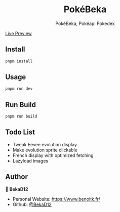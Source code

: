 <h1 align="center">PokéBeka</h1>

<p align="center">
  PokéBeka, Pokéapi Pokedex
</p>

[Live Preview](https://aniairing.fr/)

## Install

```sh
pnpm install
```

## Usage

```sh
pnpm run dev
```

## Run Build

```sh
pnpm run build
```

## Todo List
- Tweak Eevee evolution display
- Make evolution sprite clickable
- French display with optimized fetching
- Lazyload images

## Author

👤 **BekaD12**

- Personal Website: https://www.benoitk.fr/
- Github: [@BekaD12](https://github.com/bekad12)
